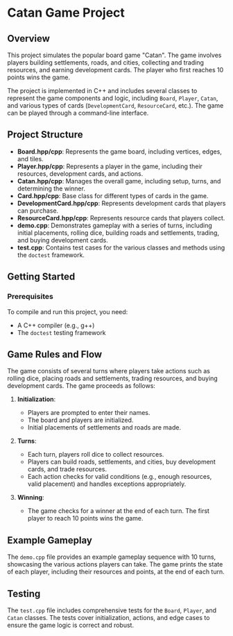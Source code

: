 # Catan Game Project

## Overview

This project simulates the popular board game "Catan". The game involves players building settlements, roads, and cities, collecting and trading resources, and earning development cards. The player who first reaches 10 points wins the game.

The project is implemented in C++ and includes several classes to represent the game components and logic, including `Board`, `Player`, `Catan`, and various types of cards (`DevelopmentCard`, `ResourceCard`, etc.). The game can be played through a command-line interface.

## Project Structure

- **Board.hpp/cpp**: Represents the game board, including vertices, edges, and tiles.
- **Player.hpp/cpp**: Represents a player in the game, including their resources, development cards, and actions.
- **Catan.hpp/cpp**: Manages the overall game, including setup, turns, and determining the winner.
- **Card.hpp/cpp**: Base class for different types of cards in the game.
- **DevelopmentCard.hpp/cpp**: Represents development cards that players can purchase.
- **ResourceCard.hpp/cpp**: Represents resource cards that players collect.
- **demo.cpp**: Demonstrates gameplay with a series of turns, including initial placements, rolling dice, building roads and settlements, trading, and buying development cards.
- **test.cpp**: Contains test cases for the various classes and methods using the `doctest` framework.

## Getting Started

### Prerequisites

To compile and run this project, you need:
- A C++ compiler (e.g., g++)
- The `doctest` testing framework


## Game Rules and Flow

The game consists of several turns where players take actions such as rolling dice, placing roads and settlements, trading resources, and buying development cards. The game proceeds as follows:

1. **Initialization**:
   - Players are prompted to enter their names.
   - The board and players are initialized.
   - Initial placements of settlements and roads are made.

2. **Turns**:
   - Each turn, players roll dice to collect resources.
   - Players can build roads, settlements, and cities, buy development cards, and trade resources.
   - Each action checks for valid conditions (e.g., enough resources, valid placement) and handles exceptions appropriately.

3. **Winning**:
   - The game checks for a winner at the end of each turn. The first player to reach 10 points wins the game.

## Example Gameplay

The `demo.cpp` file provides an example gameplay sequence with 10 turns, showcasing the various actions players can take. The game prints the state of each player, including their resources and points, at the end of each turn.

## Testing

The `test.cpp` file includes comprehensive tests for the `Board`, `Player`, and `Catan` classes. The tests cover initialization, actions, and edge cases to ensure the game logic is correct and robust.

